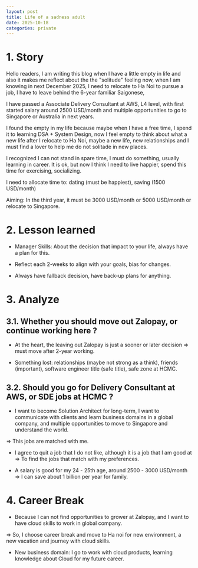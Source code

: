```yaml
---
layout: post
title: Life of a sadness adult
date: 2025-10-18
categories: private
---
```


# 1. Story

Hello readers, I am writing this blog when I have a little empty in life and also it makes me reflect about the the "solitude" feeling now, when I am knowing in next December 2025, I need to relocate to Ha Noi to pursue a job, I have to leave behind the 6-year familiar Saigonese,

I have passed a Associate Delivery Consultant at AWS, L4 level, with first started salary around 2500 USD/month and multiple opportunities to go to Singapore or Australia in next years.

I found the empty in my life because maybe when I have a free time, I spend it to learning DSA + System Design, now I feel empty to think about what a new life after I relocate to Ha Noi, maybe a new life, new relationships and I must find a lover to help me do not solitade in new places.

I recognized I can not stand in spare time, I must do something, usually learning in career. It is ok, but now I think I need to live happier, spend this time for exercising, socializing.

I need to allocate time to: dating (must be happiest), saving (1500 USD/month)

Aiming: In the third year, it must be 3000 USD/month or 5000 USD/month or relocate to Singapore.

# 2. Lesson learned

- Manager Skills: About the decision that impact to your life, always have a plan for this.

- Reflect each 2-weeks to align with your goals, bias for changes.

- Always have fallback decision, have back-up plans for anything.

# 3. Analyze

## 3.1. Whether you should move out Zalopay, or continue working here ?

- At the heart, the leaving out Zalopay is just a sooner or later decision => must move after 2-year working.

- Something lost: relationships (maybe not strong as a think), friends (important), software engineer title (safe title), safe zone at HCMC.

## 3.2. Should you go for Delivery Consultant at AWS, or SDE jobs at HCMC ?

- I want to become Solution Architect for long-term, I want to communicate with clients and learn business domains in a global company, and multiple opportunities to move to Singapore and understand the world.

=> This jobs are matched with me.

- I agree to quit a job that I do not like, although it is a job that I am good at => To find the jobs that match with my preferences.

- A salary is good for my 24 - 25th age, around 2500 - 3000 USD/month => I can save about 1 billion per year for family.

# 4. Career Break

- Because I can not find opportunities to grower at Zalopay, and I want to have cloud skills to work in global company.

=> So, I choose career break and move to Ha noi for new environment, a new vacation and journey with cloud skills.

- New business domain: I go to work with cloud products, learning knowledge about Cloud for my future career.
